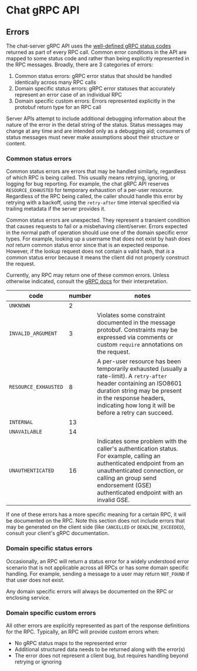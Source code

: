 #  Chat gRPC API 

## Errors

The chat-server gRPC API uses the [well-defined gRPC status codes](https://grpc.github.io/grpc/core/md_doc_statuscodes.html) returned as part of every RPC call. Common error conditions in the API are mapped to some status code and rather than being explicitly represented in the RPC messages. Broadly, there are 3 categories of errors:

1. Common status errors: gRPC error status that should be handled identically across many RPC calls
2. Domain specific status errors: gRPC error statuses that accurately represent an error case of an individual RPC
3. Domain specific custom errors: Errors represented explicitly in the protobuf return type for an RPC call

Server APIs attempt to include additional debugging information about the nature of the error in the detail string of the status. Status messages may change at any time and are intended only as a debugging aid; consumers of status messages must never make assumptions about their structure or content.
### Common status errors

Common status errors are errors that may be handled similarly, regardless of which RPC is being called. This usually means retrying, ignoring, or logging for bug reporting. For example, the chat gRPC API reserves `RESOURCE_EXHAUSTED` for temporary exhaustion of a per-user resource. Regardless of the RPC being called, the caller should handle this error by retrying with a backoff, using the `retry-after` time interval specified via trailing metadata if the server provides it. 

Common status errors are unexpected. They represent a transient condition that causes requests to fail or a misbehaving client/server. Errors expected in the normal path of operation should use one of the domain specific error types. For example, looking up a username that does not exist by hash does _not_ return common status error since that is an expected response. However, if the lookup request does not contain a valid hash, that _is_ a common status error because it means the client did not properly construct the request.

Currently, any RPC may return one of these common errors. Unless otherwise indicated, consult the [gRPC docs](https://grpc.github.io/grpc/core/md_doc_statuscodes.html) for their interpretation.


| code                 | number | notes                                                                                                                                                                                                                                      |
|----------------------|--------|--------------------------------------------------------------------------------------------------------------------------------------------------------------------------------------------------------------------------------------------|
| `UNKNOWN`            | 2      |                                                                                                                                                                                                                                            |
| `INVALID_ARGUMENT`   | 3      | Violates some constraint documented in the message protobuf. Constraints may be expressed via comments or custom `require` annotations on the request.                                                                                     |
| `RESOURCE_EXHAUSTED` | 8      | A per-user resource has been temporarily exhausted (usually a rate-limit). A `retry-after` header containing an ISO8601 duration string may be present in the response headers, indicating how long it will be before a retry can succeed. |
| `INTERNAL`           | 13     |                                                                                                                                                                                                                                            |
| `UNAVAILABLE`        | 14     |                                                                                                                                                                                                                                            |
| `UNAUTHENTICATED`    | 16     | Indicates some problem with the caller's authentication status. For example, calling an authenticated endpoint from an unauthenticated connection, or calling an group send endorsement (GSE) authenticated endpoint with an invalid GSE.  |


If one of these errors has a more specific meaning for a certain RPC, it will be documented on the RPC. Note this section does not include errors that may be generated on the client side (like `CANCELLED` or `DEADLINE_EXCEEDED`), consult your client's gRPC documentation.

### Domain specific status errors

Occasionally, an RPC will return a status error for a widely understood error scenario that is not applicable across all RPCs or has some domain specific handling. For example, sending a message to a user may return `NOT_FOUND` if that user does not exist.

Any domain specific errors will always be documented on the RPC or enclosing service.

### Domain specific custom errors

All other errors are explicitly represented as part of the response definitions for the RPC. Typically, an RPC will provide custom errors when:
- No gRPC status maps to the represented error
- Additional structured data needs to be returned along with the error(s)
- The error does not represent a client bug, but requires handling beyond retrying or ignoring
